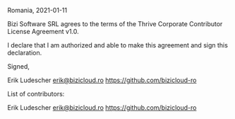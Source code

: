 Romania, 2021-01-11

Bizi Software SRL agrees to the terms of the Thrive Corporate Contributor License Agreement v1.0.

I declare that I am authorized and able to make this agreement and sign this declaration.

Signed,

Erik Ludescher erik@bizicloud.ro https://github.com/bizicloud-ro

List of contributors:

Erik Ludescher erik@bizicloud.ro https://github.com/bizicloud-ro

